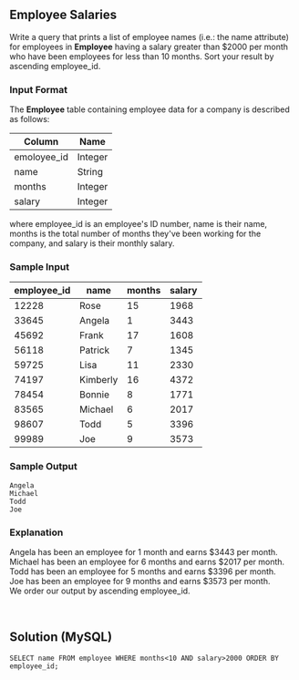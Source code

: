 [comment]: <> (Written: 24-Mar-2020)

## Employee Salaries
Write a query that prints a list of employee names (i.e.: the name attribute) for employees in **Employee** having a salary greater than $2000 per month who have been employees for less than 10 months. 
Sort your result by ascending employee_id.

### Input Format
The **Employee** table containing employee data for a company is described as follows:

| Column      | Name    |
|-------------|---------|
| emoloyee_id | Integer |
| name        | String  |
| months      | Integer |
| salary      | Integer |

where employee_id is an employee's ID number, name is their name, months is the total number of months they've been working for the company, and salary is their monthly salary.

### Sample Input
| employee_id | name     | months | salary |
|-------------|----------|--------|--------|
| 12228       | Rose     | 15     | 1968   |
| 33645       | Angela   | 1      | 3443   |
| 45692       | Frank    | 17     | 1608   |
| 56118       | Patrick  | 7      | 1345   |
| 59725       | Lisa     | 11     | 2330   |
| 74197       | Kimberly | 16     | 4372   |
| 78454       | Bonnie   | 8      | 1771   |
| 83565       | Michael  | 6      | 2017   |
| 98607       | Todd     | 5      | 3396   |
| 99989       | Joe      | 9      | 3573   |

### Sample Output
```
Angela
Michael
Todd
Joe
```

### Explanation
Angela has been an employee for 1 month and earns $3443 per month.\
Michael has been an employee for 6 months and earns $2017 per month.\
Todd has been an employee for 5 months and earns $3396 per month.\
Joe has been an employee for 9 months and earns $3573 per month.\
We order our output by ascending employee_id.

&nbsp;
## Solution (MySQL)
```
SELECT name FROM employee WHERE months<10 AND salary>2000 ORDER BY employee_id;
```
